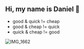## Hi, my name is Daniel 👋


- good & quick != cheap
- good & cheap != quick
- quick & cheap != good

![IMG_1662](https://github.com/user-attachments/assets/8cfd5801-5548-4e79-a911-4133212ae737)


<!--
**danielgnh/danielgnh** is a ✨ _special_ ✨ repository because its `README.md` (this file) appears on your GitHub profile.

Here are some ideas to get you started:

- 🔭 I’m currently working on ...
- 🌱 I’m currently learning ...
- 👯 I’m looking to collaborate on ...
- 🤔 I’m looking for help with ...
- 💬 Ask me about ...
- 📫 How to reach me: ...
- 😄 Pronouns: ...
- ⚡ Fun fact: ...
-->
